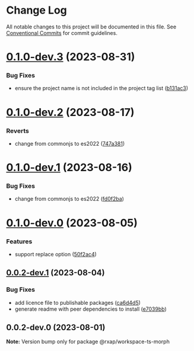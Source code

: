 # Change Log

All notable changes to this project will be documented in this file.
See [Conventional Commits](https://conventionalcommits.org) for commit guidelines.

# [0.1.0-dev.3](https://gitlab.com/rxap/packages/compare/@rxap/workspace-ts-morph@0.1.0-dev.2...@rxap/workspace-ts-morph@0.1.0-dev.3) (2023-08-31)

### Bug Fixes

- ensure the project name is not included in the project tag list ([b131ac3](https://gitlab.com/rxap/packages/commit/b131ac3bd92b3b8799d62f15bbd30a1997d7c753))

# [0.1.0-dev.2](https://gitlab.com/rxap/packages/compare/@rxap/workspace-ts-morph@0.1.0-dev.1...@rxap/workspace-ts-morph@0.1.0-dev.2) (2023-08-17)

### Reverts

- change from commonjs to es2022 ([747a381](https://gitlab.com/rxap/packages/commit/747a381a090f0a276cf363da61bb19ed0c9cb5b7))

# [0.1.0-dev.1](https://gitlab.com/rxap/packages/compare/@rxap/workspace-ts-morph@0.1.0-dev.0...@rxap/workspace-ts-morph@0.1.0-dev.1) (2023-08-16)

### Bug Fixes

- change from commonjs to es2022 ([fd0f2ba](https://gitlab.com/rxap/packages/commit/fd0f2bae24eae7c854e96f630076cd5598c30be6))

# [0.1.0-dev.0](https://gitlab.com/rxap/packages/compare/@rxap/workspace-ts-morph@0.0.2-dev.1...@rxap/workspace-ts-morph@0.1.0-dev.0) (2023-08-05)

### Features

- support replace option ([50f2ac4](https://gitlab.com/rxap/packages/commit/50f2ac4d89017027c51a51223cd58a466edef1d0))

## [0.0.2-dev.1](https://gitlab.com/rxap/packages/compare/@rxap/workspace-ts-morph@0.0.2-dev.0...@rxap/workspace-ts-morph@0.0.2-dev.1) (2023-08-04)

### Bug Fixes

- add licence file to publishable packages ([ca6d4d5](https://gitlab.com/rxap/packages/commit/ca6d4d509a743b89bad5ed7ae935d3007231705a))
- generate readme with peer dependencies to install ([e7039bb](https://gitlab.com/rxap/packages/commit/e7039bb5e86ffeadfe7cc92d5fc71d32f8efb4fb))

## 0.0.2-dev.0 (2023-08-01)

**Note:** Version bump only for package @rxap/workspace-ts-morph
